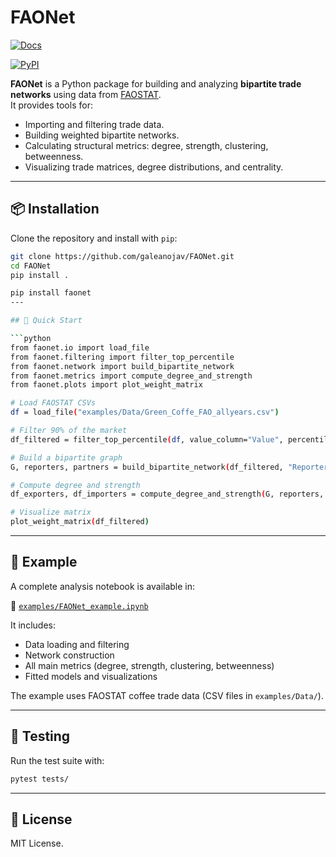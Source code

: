 # FAONet

[![Docs](https://img.shields.io/badge/docs-online-blue.svg)](https://TU_USUARIO.github.io/FAONet)


[![PyPI](https://img.shields.io/pypi/v/faonet.svg)](https://pypi.org/project/faonet/)


**FAONet** is a Python package for building and analyzing **bipartite trade networks** using data from [FAOSTAT](https://www.fao.org/faostat/).  
It provides tools for:

- Importing and filtering trade data.
- Building weighted bipartite networks.
- Calculating structural metrics: degree, strength, clustering, betweenness.
- Visualizing trade matrices, degree distributions, and centrality.

---

## 📦 Installation

Clone the repository and install with `pip`:

```bash
git clone https://github.com/galeanojav/FAONet.git
cd FAONet
pip install .
```
```bash
pip install faonet
---

## 🚀 Quick Start

```python
from faonet.io import load_file
from faonet.filtering import filter_top_percentile
from faonet.network import build_bipartite_network
from faonet.metrics import compute_degree_and_strength
from faonet.plots import plot_weight_matrix

# Load FAOSTAT CSVs
df = load_file("examples/Data/Green_Coffe_FAO_allyears.csv")

# Filter 90% of the market
df_filtered = filter_top_percentile(df, value_column="Value", percentile=0.9)

# Build a bipartite graph
G, reporters, partners = build_bipartite_network(df_filtered, "Reporter Countries", "Partner Countries", "Value")

# Compute degree and strength
df_exporters, df_importers = compute_degree_and_strength(G, reporters, partners)

# Visualize matrix
plot_weight_matrix(df_filtered)
```

---

## 📁 Example

A complete analysis notebook is available in:

📍 [`examples/FAONet_example.ipynb`](examples/FAONet_example.ipynb)

It includes:

- Data loading and filtering
- Network construction
- All main metrics (degree, strength, clustering, betweenness)
- Fitted models and visualizations

The example uses FAOSTAT coffee trade data (CSV files in `examples/Data/`).

---

## 🧪 Testing

Run the test suite with:

```bash
pytest tests/
```

---

## 📄 License

MIT License.
